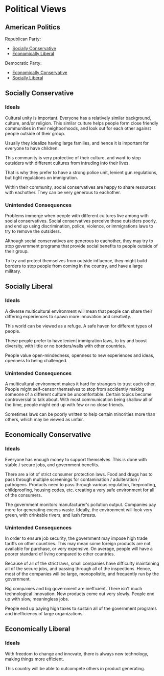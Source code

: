 # Political Views

## American Politics

Republican Party:

* [Socially Conservative](#socially-conservative)
* [Economically Liberal](#economically-liberal)

Democratic Party:

* [Economically Conservative](#economically-conservative)
* [Socially Liberal](#socially-liberal)

## Socially Conservative

### Ideals

Cultural unity is important. Everyone has a relatively similar background, culture, and/or religion. This similar culture helps people form close friendly communities in their neighborhoods, and look out for each other against people outside of their group.

Usually they idealize having large families, and hence it is important for everyone to have children.

This community is very protective of their culture, and want to stop outsiders with different cultures from intruding into their lives.

That is why they prefer to have a strong police unit, lenient gun regulations, but tight regulations on immigration.

Within their community, social conservatives are happy to share resources with eachother. They can be very generous to eachother.

### Unintended Consequences

Problems immerge when people with different cultures live among with social conservatives. Social conservatives perceive these outsiders poorly, and end up using discrimination, police, violence, or immigrations laws to try to remove the outsiders.

Although social conservatives are generous to eachother, they may try to stop government programs that provide social benefits to people outside of their group.

To try and protect themselves from outside influence, they might build borders to stop people from coming in the country, and have a large military.

## Socially Liberal

### Ideals

A diverse multicultural environment will mean that people can share their differing experiences to spawn more innovation and creativity.

This world can be viewed as a refuge. A safe haven for different types of people.

These people prefer to have lenient immigration laws, to try and boost diversity, with little or no borders/walls with other countries.

People value open-mindedness, openness to new experiences and ideas, openness to being challenged.

### Unintended Consequences

A multicultural environment makes it hard for strangers to trust each other. People might self-censor themselves to stop from accidently making someone of a different culture be uncomfortable. Certain topics become controversial to talk about. With most communication being shallow all of the time, people might end up with few or no close friends.

Sometimes laws can be poorly written to help certain minorities more than others, which may be viewed as unfair.

## Economically Conservative

### Ideals

Everyone has enough money to support themselves. This is done with stable / secure jobs, and government benefits.

There are a lot of strict consumer protection laws. Food and drugs has to pass through multiple screenings for contamination / adulteration / pathogens. Products need to pass through various regulation, fireproofing, childproofing, housing codes, etc. creating a very safe environment for all of the consumers.

The government monitors manufacturer's pollution output. Companies pay more for generating excess waste. Ideally, the environment will look very green, with drinkable rivers, and lush forests.

### Unintended Consequences

In order to ensure job security, the government may impose high trade tariffs on other countries. This may mean some foreign products are not available for purchase, or very expensive. On average, people will have a poorer standard of living compared to other countries.

Because of all of the strict laws, small companies have difficulty maintaining all of the secure jobs, and passing through all of the inspections. Hence, most of the companies will be large, monopolistic, and frequently run by the government.

Big companies and big government are inefficient. There isn't much technological innovation. New products come out very slowly. People end up with slow, meaningless jobs.

People end up paying high taxes to sustain all of the government programs and inefficiency of large organizations.

## Economically Liberal

### Ideals

With freedom to change and innovate, there is always new technology, making things more efficient.

This country will be able to outcompete others in product generating.
